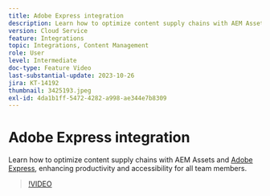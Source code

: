 ```yaml
---
title: Adobe Express integration
description: Learn how to optimize content supply chains with AEM Assets and Adobe Express, enhancing productivity and accessibility for all team members.
version: Cloud Service
feature: Integrations
topic: Integrations, Content Management
role: User
level: Intermediate
doc-type: Feature Video
last-substantial-update: 2023-10-26
jira: KT-14192
thumbnail: 3425193.jpeg
exl-id: 4da1b1ff-5472-4282-a998-ae344e7b8309
---
```

# Adobe Express integration

Learn how to optimize content supply chains with AEM Assets and [Adobe Express](https://www.adobe.com/express/), enhancing productivity and accessibility for all team members.

>[!VIDEO](https://video.tv.adobe.com/v/3425193/?learn=on)
